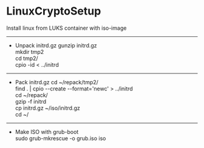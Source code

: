 # LinuxCryptoSetup
Install linux from LUKS container with iso-image

********************
* Unpack initrd.gz
gunzip initrd.gz  
mkdir tmp2  
cd tmp2/  
cpio -id < ../initrd  
  
  
******************
* Pack initrd.gz 
cd ~/repack/tmp2/  
find . | cpio --create --format='newc' > ../initrd  
cd ~/repack/  
gzip -f initrd   
cp initrd.gz ~/iso/initrd.gz   
cd ~/  
  
***************************
* Make ISO with grub-boot  
sudo grub-mkrescue -o grub.iso iso  
